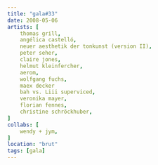 ```yaml
---
title: "gala#33"
date: 2008-05-06
artists: [
    thomas grill,
    angélica castelló,
    neuer aesthetik der tonkunst (version II),
    peter seher,
    claire jones,
    helmut kleinfercher,
    aerom,
    wolfgang fuchs,
    maex decker
    bah vs. Liii superviced,
    veronika mayer,
    florian fennes,
    christine schröckhuber,
]
collabs: [
    wendy + jym,
]
location: "brut"
tags: [gala]
---
```

